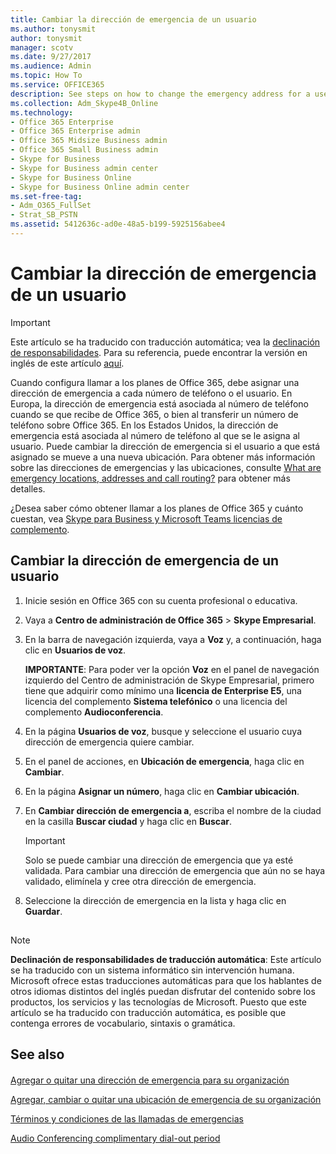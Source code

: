 ```yaml
---
title: Cambiar la dirección de emergencia de un usuario
ms.author: tonysmit
author: tonysmit
manager: scotv
ms.date: 9/27/2017
ms.audience: Admin
ms.topic: How To
ms.service: OFFICE365
description: See steps on how to change the emergency address for a user to work with the Public Switched Telephone Network (PSTN) in the US and Europe. 
ms.collection: Adm_Skype4B_Online
ms.technology:
- Office 365 Enterprise
- Office 365 Enterprise admin
- Office 365 Midsize Business admin
- Office 365 Small Business admin
- Skype for Business
- Skype for Business admin center
- Skype for Business Online
- Skype for Business Online admin center
ms.set-free-tag:
- Adm_O365_FullSet
- Strat_SB_PSTN
ms.assetid: 5412636c-ad0e-48a5-b199-5925156abee4
---
```



# Cambiar la dirección de emergencia de un usuario

> [!IMPORTANT]
> Este artículo se ha traducido con traducción automática; vea la  [declinación de responsabilidades](5412636c-ad0e-48a5-b199-5925156abee4.md#MT_Footer). Para su referencia, puede encontrar la versión en inglés de este artículo  [aquí](https://support.office.com/en-us/article/5412636c-ad0e-48a5-b199-5925156abee4). 
  
    
    


Cuando configura llamar a los planes de Office 365, debe asignar una dirección de emergencia a cada número de teléfono o el usuario. En Europa, la dirección de emergencia está asociada al número de teléfono cuando se que recibe de Office 365, o bien al transferir un número de teléfono sobre Office 365. En los Estados Unidos, la dirección de emergencia está asociada al número de teléfono al que se le asigna al usuario. Puede cambiar la dirección de emergencia si el usuario a que está asignado se mueve a una nueva ubicación. Para obtener más información sobre las direcciones de emergencias y las ubicaciones, consulte  [What are emergency locations, addresses and call routing?](what-are-emergency-locations-addresses-and-call-routing.md) para obtener más detalles.
  
    
    


¿Desea saber cómo obtener llamar a los planes de Office 365 y cuánto cuestan, vea  [Skype para Business y Microsoft Teams licencias de complemento](skype-for-business-and-microsoft-teams-add-on-licensing.md).
  
    
    


## Cambiar la dirección de emergencia de un usuario


1. Inicie sesión en Office 365 con su cuenta profesional o educativa.
    
  
2. Vaya a **Centro de administración de Office 365** > **Skype Empresarial**.
    
  
3. En la barra de navegación izquierda, vaya a **Voz** y, a continuación, haga clic en **Usuarios de voz**.
    
    **IMPORTANTE**: Para poder ver la opción **Voz** en el panel de navegación izquierdo del Centro de administración de Skype Empresarial, primero tiene que adquirir como mínimo una **licencia de Enterprise E5**, una licencia del complemento **Sistema telefónico** o una licencia del complemento **Audioconferencia**.
    
  
4. En la página **Usuarios de voz**, busque y seleccione el usuario cuya dirección de emergencia quiere cambiar.
    
  
5. En el panel de acciones, en **Ubicación de emergencia**, haga clic en **Cambiar**.
    
  
6. En la página **Asignar un número**, haga clic en **Cambiar ubicación**. 
    
  
7. En **Cambiar dirección de emergencia a**, escriba el nombre de la ciudad en la casilla **Buscar ciudad** y haga clic en **Buscar**.
    
    > [!IMPORTANT]
      > Solo se puede cambiar una dirección de emergencia que ya esté validada. Para cambiar una dirección de emergencia que aún no se haya validado, elimínela y cree otra dirección de emergencia. 
8. Seleccione la dirección de emergencia en la lista y haga clic en **Guardar**.
    
  

## 
<a name="MT_Footer"> </a>


> [!NOTE]
> **Declinación de responsabilidades de traducción automática**: Este artículo se ha traducido con un sistema informático sin intervención humana. Microsoft ofrece estas traducciones automáticas para que los hablantes de otros idiomas distintos del inglés puedan disfrutar del contenido sobre los productos, los servicios y las tecnologías de Microsoft. Puesto que este artículo se ha traducido con traducción automática, es posible que contenga errores de vocabulario, sintaxis o gramática. 
  
    
    


## See also
<a name="MT_Footer"> </a>


#### 


  
    
    
 [Agregar o quitar una dirección de emergencia para su organización](add-or-remove-an-emergency-address-for-your-organization.md)
  
    
    
 [Agregar, cambiar o quitar una ubicación de emergencia de su organización](add-change-or-remove-an-emergency-location-for-your-organization.md)
  
    
    
 [Términos y condiciones de las llamadas de emergencias](emergency-calling-terms-and-conditions.md)
  
    
    
 [Audio Conferencing complimentary dial-out period](audio-conferencing-complimentary-dial-out-period.md)
